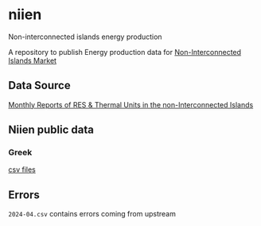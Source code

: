 # niien
Non-interconnected islands energy production

A repository to publish Energy production data for [Non-Interconnected Islands Market](https://deddie.gr/en/themata-tou-diaxeiristi-mi-diasundedemenwn-nisiwn/agora-mdn/)
## Data Source

[Monthly Reports of RES & Thermal Units in the non-Interconnected Islands](https://deddie.gr/en/themata-tou-diaxeiristi-mi-diasundedemenwn-nisiwn/agora-mdn/stoixeia-ekkathariseon-kai-minaion-deltion-mdn/miniaia-deltia-ape-thermikis-paragogis/)



## Niien public data
### Greek
[csv files](public_data/gr/csv)

## Errors
`2024-04.csv` contains errors coming from upstream
